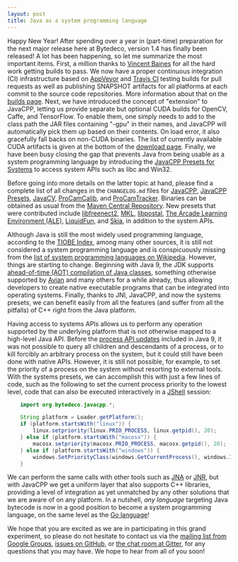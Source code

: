```yaml
---
layout: post
title: Java as a system programming language
---
```


Happy New Year! After spending over a year in (part-time) preparation for the next major release here at Bytedeco, version 1.4 has finally been released! A lot has been happening, so let me summarize the most important items. First, a million thanks to [Vincent Baines](https://github.com/vb216) for all the hard work getting builds to pass. We now have a proper continuous integration (CI) infrastructure based on [AppVeyor](https://www.appveyor.com/) and [Travis CI](https://www.travis-ci.org/) testing builds for pull requests as well as publishing SNAPSHOT artifacts for all platforms at each commit to the source code repositories. More information about that on the [builds page](/builds/). Next, we have introduced the concept of "extension" to JavaCPP, letting us provide separate but optional CUDA builds for OpenCV, Caffe, and TensorFlow. To enable them, one simply needs to add to the class path the JAR files containing "-gpu" in their names, and JavaCPP will automatically pick them up based on their contents. On load error, it also gracefully fall backs on non-CUDA binaries. The list of currently available CUDA artifacts is given at the bottom of the [download page](/download/). Finally, we have been busy closing the gap that prevents Java from being usable as a system programming language by introducing the [JavaCPP Presets for Systems](https://github.com/bytedeco/javacpp-presets/tree/master/systems) to access system APIs such as libc and Win32.

Before going into more details on the latter topic at hand, please find a complete list of all changes in the `CHANGELOG.md` files for [JavaCPP](https://github.com/bytedeco/javacpp), [JavaCPP Presets](https://github.com/bytedeco/javacpp-presets), [JavaCV](https://github.com/bytedeco/javacv), [ProCamCalib](https://github.com/bytedeco/procamcalib), and [ProCamTracker](https://github.com/bytedeco/procamtracker). Binaries can be obtained as usual from the [Maven Central Repository](http://search.maven.org/#search%7Cga%7C1%7Cbytedeco). New presets that were contributed include [libfreenect2](https://github.com/bytedeco/javacpp-presets/tree/master/libfreenect2), [MKL](https://github.com/bytedeco/javacpp-presets/tree/master/mkl), [libpostal](https://github.com/bytedeco/javacpp-presets/tree/master/libpostal), [The Arcade Learning Environment (ALE)](https://github.com/bytedeco/javacpp-presets/tree/master/ale), [LiquidFun](https://github.com/bytedeco/javacpp-presets/tree/master/liquidfun), and [Skia](https://github.com/bytedeco/javacpp-presets/tree/master/skia), in addition to the system APIs.

Although Java is still the most widely used programming language, according to the [TIOBE Index](https://www.tiobe.com/tiobe-index/), among many other sources, it is still not considered a system programming language and is conspicuously missing from the [list of system programming languages on Wikipedia](https://en.wikipedia.org/wiki/System_programming_language#Major_languages). However, things are starting to change. Beginning with Java 9, the JDK supports [ahead-of-time (AOT) compilation of Java classes](http://openjdk.java.net/jeps/295), something otherwise supported by [Avian](https://readytalk.github.io/avian/) and many others for a while already, thus allowing developers to create native executable programs that can be integrated into operating systems. Finally, thanks to JNI, JavaCPP, and now the systems presets, we can benefit easily from all the features (and suffer from all the pitfalls) of C++ right from the Java platform.

Having access to systems APIs allows us to perform any operation supported by the underlying platform that is not otherwise mapped to a high-level Java API. Before the [process API updates](http://openjdk.java.net/jeps/102) included in Java 9, it was not possible to query all children and descendants of a process, or to kill forcibly an arbitrary process on the system, but it could still have been done with native APIs. However, it is still not possible, for example, to set the priority of a process on the system without resorting to external tools. With the systems presets, we can accomplish this with just a few lines of code, such as the following to set the current process priority to the lowest level, code that can also be executed interactively in a [JShell](https://docs.oracle.com/javase/9/jshell/introduction-jshell.htm) session:

```java
    import org.bytedeco.javacpp.*;

    String platform = Loader.getPlatform();
    if (platform.startsWith("linux")) {
        linux.setpriority(linux.PRIO_PROCESS, linux.getpid(), 20);
    } else if (platform.startsWith("macosx")) {
        macosx.setpriority(macosx.PRIO_PROCESS, macosx.getpid(), 20);
    } else if (platform.startsWith("windows")) {
        windows.SetPriorityClass(windows.GetCurrentProcess(), windows.IDLE_PRIORITY_CLASS);
    }
```

We can perform the same calls with other tools such as [JNA](https://github.com/java-native-access/jna) or [JNR](https://github.com/jnr), but with JavaCPP we get a uniform layer that also supports C++ libraries, providing a level of integration as yet unmatched by any other solutions that we are aware of on any platform. In a nutshell, *any language* targeting Java bytecode is now in a good position to become a system programming language, on the same level as the [Go language](https://golang.org/)!

We hope that you are excited as we are in participating in this grand experiment, so please do not hesitate to contact us via the [mailing list from Google Groups](http://groups.google.com/group/javacpp-project), [issues on GitHub](https://github.com/bytedeco/javacpp/issues), or [the chat room at Gitter](https://gitter.im/bytedeco/javacpp), for any questions that you may have. We hope to hear from all of you soon!
